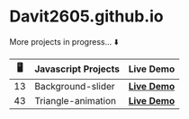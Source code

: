 # Davit2605.github.io

More projects in progress... ⬇️ 

| 🖥️ | Javascript Projects | Live Demo                                                       |
|:---:|---------------------|:---------------------------------------------------------------:|
| 13   | Background-slider   | **[Live Demo](https://davit2605.github.io/Background-slider/)** |nimation/)**   |
| 43   | Triangle-animation  | **[Live Demo](https://davit2605.github.io/Triangle-animation/)**   |
